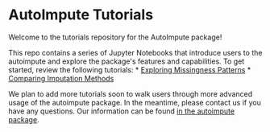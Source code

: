 # AutoImpute Tutorials
Welcome to the tutorials repository for the AutoImpute package!

This repo contains a series of Jupyter Notebooks that introduce users to the autoimpute and explore the package's features and capabilities. To get started, review the following tutorials:
    * [Exploring Missingness Patterns](https://github.com/kearnz/autoimpute-tutorials/blob/master/tutorials/exploring_missingness.ipynb)
    * [Comparing Imputation Methods](https://github.com/kearnz/autoimpute-tutorials/blob/master/tutorials/comparing_imputation_methods.ipynb)

We plan to add more tutorials soon to walk users through more advanced usage of the autoimpute package. In the meantime, please contact us if you have any questions. Our information can be found [in the autoimpute package](https://github.com/kearnz/autoimpute/blob/master/AUTHORS.rst).